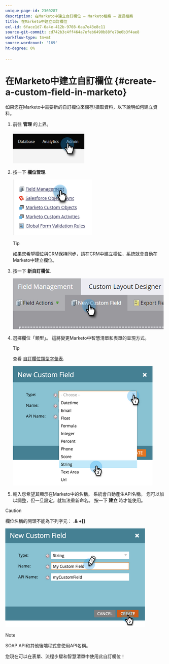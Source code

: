 ```yaml
---
unique-page-id: 2360287
description: 在Marketo中建立自訂欄位 — Marketo檔案 — 產品檔案
title: 在Marketo中建立自訂欄位
exl-id: 6face1d7-6a4e-412b-9708-6aa7e43e8c11
source-git-commit: cd742b3c4ff464a7efeb6490b88fe78e6b3f4ae8
workflow-type: tm+mt
source-wordcount: '169'
ht-degree: 0%

---
```


# 在Marketo中建立自訂欄位 {#create-a-custom-field-in-marketo}

如果您在Marketo中需要新的自訂欄位來儲存/擷取資料，以下說明如何建立資料。

1. 前往 **管理** 的上界。

   ![](assets/create-a-custom-field-in-marketo-1.png)

1. 按一下 **欄位管理**.

   ![](assets/create-a-custom-field-in-marketo-2.png)

   >[!TIP]
   >
   >如果您希望欄位與CRM保持同步，請在CRM中建立欄位，系統就會自動在Marketo中建立欄位。

1. 按一下 **新自訂欄位**.

   ![](assets/create-a-custom-field-in-marketo-3.png)

1. 選擇欄位「類型」。 這將變更Marketo中智慧清單和表單的呈現方式。

   >[!TIP]
   >
   >查看 [自訂欄位類型字彙表](/help/marketo/product-docs/administration/field-management/custom-field-type-glossary.md).

   ![](assets/create-a-custom-field-in-marketo-4.png)

1. 輸入您希望其顯示在Marketo中的名稱。 系統會自動產生API名稱。 您可以加以調整，但一旦設定，就無法重新命名。 按一下 **建立** 時才能使用。

>[!CAUTION]
>
>欄位名稱的開頭不能為下列字元： **.&amp; +[]**

![](assets/create-a-custom-field-in-marketo-5.png)

>[!NOTE]
>
>SOAP API和其他後端程式會使用API名稱。

您現在可以在表單、流程步驟和智慧清單中使用此自訂欄位！
